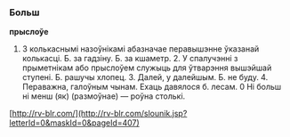 ### Больш
**прыслоўе**

1. З колькаснымі назоўнікамі абазначае перавышэнне ўказанай колькасці. Б. за гадзіну. Б. за кшаметр. 2. У спалучэнні з прыметнікам або прыслоўем служыць для ўтварэння вышэйшай ступені. Б. рашучы хлопец. 3. Далей, у далейшым. Б. не буду. 4. Пераважна, галоўным чынам. Ехаць давялося б. лесам. 0 Ні больш ні менш (як) (размоўнае) — роўна столькі.

<a rel="author">[http://rv-blr.com/](http://rv-blr.com/slounik.jsp?letterId=0&maskId=0&pageId=407)</a>
